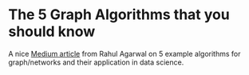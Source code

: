 # The 5 Graph Algorithms that you should know

A nice [Medium article](http://bit.ly/adswpy-graphalgorithms) from Rahul Agarwal on 5 example algorithms for graph/networks and their application in data science.